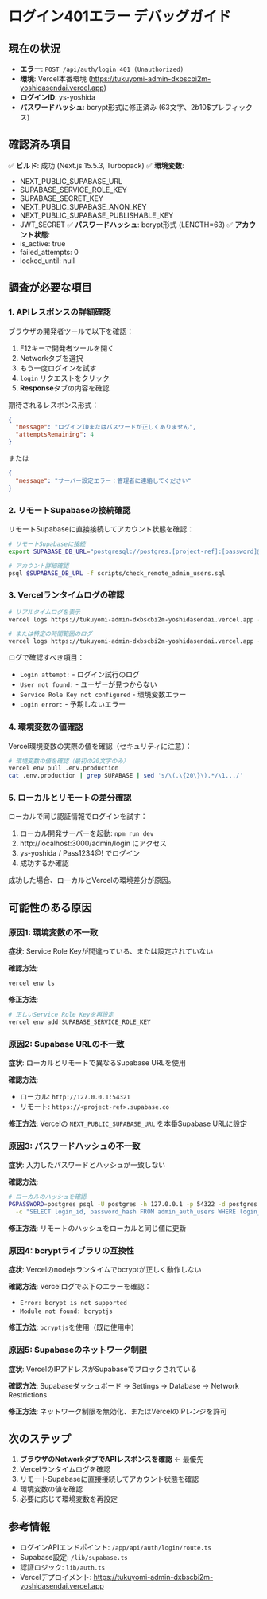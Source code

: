 # ログイン401エラー デバッグガイド

## 現在の状況

- **エラー**: `POST /api/auth/login 401 (Unauthorized)`
- **環境**: Vercel本番環境 (https://tukuyomi-admin-dxbscbi2m-yoshidasendai.vercel.app)
- **ログインID**: ys-yoshida
- **パスワードハッシュ**: bcrypt形式に修正済み (63文字、$2b$10$プレフィックス)

## 確認済み項目

✅ **ビルド**: 成功 (Next.js 15.5.3, Turbopack)
✅ **環境変数**:
  - NEXT_PUBLIC_SUPABASE_URL
  - SUPABASE_SERVICE_ROLE_KEY
  - SUPABASE_SECRET_KEY
  - NEXT_PUBLIC_SUPABASE_ANON_KEY
  - NEXT_PUBLIC_SUPABASE_PUBLISHABLE_KEY
  - JWT_SECRET
✅ **パスワードハッシュ**: bcrypt形式 (LENGTH=63)
✅ **アカウント状態**:
  - is_active: true
  - failed_attempts: 0
  - locked_until: null

## 調査が必要な項目

### 1. APIレスポンスの詳細確認

ブラウザの開発者ツールで以下を確認：

1. F12キーで開発者ツールを開く
2. Networkタブを選択
3. もう一度ログインを試す
4. `login` リクエストをクリック
5. **Response**タブの内容を確認

期待されるレスポンス形式：
```json
{
  "message": "ログインIDまたはパスワードが正しくありません",
  "attemptsRemaining": 4
}
```

または

```json
{
  "message": "サーバー設定エラー：管理者に連絡してください"
}
```

### 2. リモートSupabaseの接続確認

リモートSupabaseに直接接続してアカウント状態を確認：

```bash
# リモートSupabaseに接続
export SUPABASE_DB_URL="postgresql://postgres.[project-ref]:[password]@aws-0-ap-northeast-1.pooler.supabase.com:6543/postgres"

# アカウント詳細確認
psql $SUPABASE_DB_URL -f scripts/check_remote_admin_users.sql
```

### 3. Vercelランタイムログの確認

```bash
# リアルタイムログを表示
vercel logs https://tukuyomi-admin-dxbscbi2m-yoshidasendai.vercel.app --follow

# または特定の時間範囲のログ
vercel logs https://tukuyomi-admin-dxbscbi2m-yoshidasendai.vercel.app --since 5m
```

ログで確認すべき項目：
- `Login attempt:` - ログイン試行のログ
- `User not found:` - ユーザーが見つからない
- `Service Role Key not configured` - 環境変数エラー
- `Login error:` - 予期しないエラー

### 4. 環境変数の値確認

Vercel環境変数の実際の値を確認（セキュリティに注意）：

```bash
# 環境変数の値を確認（最初の20文字のみ）
vercel env pull .env.production
cat .env.production | grep SUPABASE | sed 's/\(.\{20\}\).*/\1.../'
```

### 5. ローカルとリモートの差分確認

ローカルで同じ認証情報でログインを試す：

1. ローカル開発サーバーを起動: `npm run dev`
2. http://localhost:3000/admin/login にアクセス
3. ys-yoshida / Pass1234@! でログイン
4. 成功するか確認

成功した場合、ローカルとVercelの環境差分が原因。

## 可能性のある原因

### 原因1: 環境変数の不一致

**症状**: Service Role Keyが間違っている、または設定されていない

**確認方法**:
```bash
vercel env ls
```

**修正方法**:
```bash
# 正しいService Role Keyを再設定
vercel env add SUPABASE_SERVICE_ROLE_KEY
```

### 原因2: Supabase URLの不一致

**症状**: ローカルとリモートで異なるSupabase URLを使用

**確認方法**:
- ローカル: `http://127.0.0.1:54321`
- リモート: `https://<project-ref>.supabase.co`

**修正方法**:
Vercelの `NEXT_PUBLIC_SUPABASE_URL` を本番Supabase URLに設定

### 原因3: パスワードハッシュの不一致

**症状**: 入力したパスワードとハッシュが一致しない

**確認方法**:
```bash
# ローカルのハッシュを確認
PGPASSWORD=postgres psql -U postgres -h 127.0.0.1 -p 54322 -d postgres \
  -c "SELECT login_id, password_hash FROM admin_auth_users WHERE login_id = 'ys-yoshida';"
```

**修正方法**:
リモートのハッシュをローカルと同じ値に更新

### 原因4: bcryptライブラリの互換性

**症状**: Vercelのnodejsランタイムでbcryptが正しく動作しない

**確認方法**:
Vercelログで以下のエラーを確認：
- `Error: bcrypt is not supported`
- `Module not found: bcryptjs`

**修正方法**:
`bcryptjs`を使用（既に使用中）

### 原因5: Supabaseのネットワーク制限

**症状**: VercelのIPアドレスがSupabaseでブロックされている

**確認方法**:
Supabaseダッシュボード → Settings → Database → Network Restrictions

**修正方法**:
ネットワーク制限を無効化、またはVercelのIPレンジを許可

## 次のステップ

1. **ブラウザのNetworkタブでAPIレスポンスを確認** ← 最優先
2. Vercelランタイムログを確認
3. リモートSupabaseに直接接続してアカウント状態を確認
4. 環境変数の値を確認
5. 必要に応じて環境変数を再設定

## 参考情報

- ログインAPIエンドポイント: `/app/api/auth/login/route.ts`
- Supabase設定: `/lib/supabase.ts`
- 認証ロジック: `lib/auth.ts`
- Vercelデプロイメント: https://tukuyomi-admin-dxbscbi2m-yoshidasendai.vercel.app
